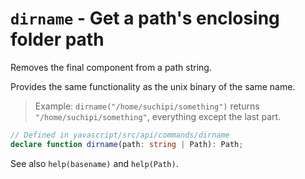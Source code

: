 # `dirname` - Get a path's enclosing folder path

Removes the final component from a path string.

Provides the same functionality as the unix binary of the same name.

> Example: `dirname("/home/suchipi/something")` returns `"/home/suchipi/something"`, everything except the last part.

```ts
// Defined in yavascript/src/api/commands/dirname
declare function dirname(path: string | Path): Path;
```

See also `help(basename)` and `help(Path)`.
